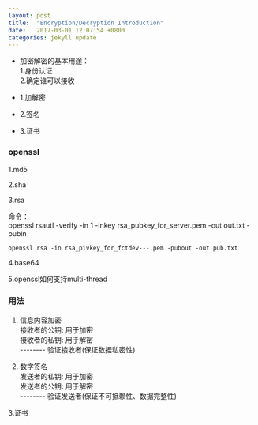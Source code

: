```yaml
---
layout: post
title:  "Encryption/Decryption Introduction"
date:   2017-03-01 12:07:54 +0800
categories: jekyll update
---
```


* 加密解密的基本用途：        
  1.身份认证      
  2.确定谁可以接收    

* 1.加解密  

* 2.签名  

* 3.证书  

### openssl  

  1.md5                               
                                
  2.sha                               
                                
  3.rsa                               
                                
  命令：                             
    openssl rsautl -verify -in 1 -inkey rsa_pubkey_for_server.pem -out out.txt -pubin  
                                
    openssl rsa -in rsa_pivkey_for_fctdev---.pem -pubout -out pub.txt

  4.base64                                
                                
  5.openssl如何支持multi-thread                               
                                
                                
### 用法                           
  1. 信息内容加密                               
     接收者的公钥: 用于加密                             
     接收者的私钥: 用于解密                             
      --------  验证接收者(保证数据私密性)                                
                                
  2. 数字签名                             
     发送者的私钥: 用于加密                             
     发送者的公钥: 用于解密                             
       --------  验证发送者(保证不可抵赖性、数据完整性)                             
                                
  3.证书                                
                                
                                
                                




